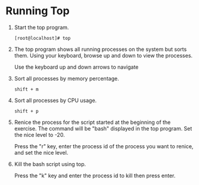 Running Top
======

1. Start the top program.

       [root@localhost]# top

2. The top program shows all running processes on the system but sorts them. Using your keyboard, browse up and down to view the processes.

   Use the keyboard up and down arrows to navigate

3. Sort all processes by memory percentage.

       shift + m

4. Sort all processes by CPU usage.

       shift + p

5. Renice the process for the script started at the beginning of the exercise. The command will be  "bash" displayed in the top program. Set the nice level to -20.

   Press the "r" key, enter the process id of the process you want to renice, and set the nice level.

6. Kill the bash script using top.

   Press the "k" key and enter the process id to kill then press enter.
